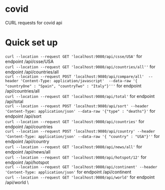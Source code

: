 # covid
CURL requests for covid api

# Quick set up


```curl --location --request GET 'localhost:9080/api/csse/USA'``` for endpoint /api/csse/USA \
```curl --location --request GET 'localhost:9080/api/countries/all''``` for endpoint /api/countries/all \
```curl --location --request POST 'localhost:9080/api/compare/all'  --header 'Content-Type: application/javascript'  --data-raw '{ "countryOne" : "Spain", "countryTwo" : "Italy"}'''``` for endpoint /api/countries/all \
```curl --location --request GET 'localhost:9080/api/total'``` for endpoint /api/total \
```curl --location --request POST 'localhost:9080/api/sort' --header 'Content-Type: application/json' --data-raw '{"type" : "deaths"}'``` for endpoint /api/sort \
```curl --location --request GET 'localhost:9080/api/countries'``` for endpoint /api/countries \
```curl --location --request POST 'localhost:9080/api/country' --header 'Content-Type: application/json' --data-raw '{ "country" : "USA"}''``` for endpoint /api/country \
```curl --location --request GET 'localhost:9080/api/news/all'``` for endpoint /api/news/all \
```curl --location --request GET 'localhost:9080/api/hotspot/12'``` for endpoint /api/hotspot \
```curl --location --request GET 'localhost:9080/api/continent' --header 'Content-Type: application/json'``` for endpoint /api/continent \
```curl --location --request GET 'localhost:9080/api/world'``` for endpoint /api/world \
